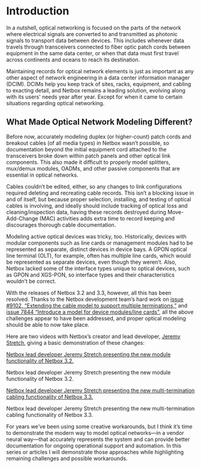 # Introduction

In a nutshell, optical networking is focused on the parts of the network where electrical signals are converted to and
transmitted as photonic signals to transport data between devices. This includes whenever data travels through
transceivers connected to fiber optic patch cords between equipment in the same data center, or when that data must
first travel across continents and oceans to reach its destination.

Maintaining records for optical network elements is just as important as any other aspect of network engineering in a
data center information manager (DCIM). DCIMs help you keep track of sites, racks, equipment, and cabling to exacting
detail, and Netbox remains a leading solution, evolving along with its users' needs year after year. Except for when
it came to certain situations regarding optical networking.

## What Made Optical Network Modeling Different?

Before now, accurately modeling duplex (or higher-count) patch cords and breakout cables (of all media types) in
Netbox wasn’t possible, so documentation beyond the initial equipment cord attached to the transceivers broke down
within patch panels and other optical link components. This also made it difficult to properly model splitters,
mux/demux modules, OADMs, and other passive components that are essential in optical networks.

Cables couldn’t be edited, either, so any changes to link configurations required deleting and recreating cable
records. This isn’t a blocking issue in and of itself, but because proper selection, installing, and testing of
optical cables is involving, and ideally should include tracking of optical loss and cleaning/inspection data,
having these records destroyed during Move-Add-Change (MAC) activities adds extra time to record keeping and
discourages thorough cable documentation.

Modeling active optical devices was tricky, too. Historically, devices with modular components such as line cards or
management modules had to be represented as separate, distinct devices in device bays. A GPON optical line terminal
(OLT), for example, often has multiple line cards, which would be represented as separate devices, even though they
weren’t. Also, Netbox lacked some of the interface types unique to optical devices, such as GPON and XGS-PON, so
interface types and their characteristics wouldn’t be correct.

With the releases of Netbox 3.2 and 3.3, however, all this has been resolved. Thanks to the Netbox development team’s
hard work on [issue #9102, “Extending the cable model to support multiple terminations,”](https://github.com/netbox-community/netbox/issues/9102)
and [issue 7844 “Introduce a model for device modules/line cards”](https://github.com/netbox-community/netbox/issues/7844),
all the above challenges appear to have been addressed, and proper optical modeling should be able to now take place.

Here are two videos with Netbox’s creator and lead developer, [Jeremy Stretch](https://packetlife.net/), giving a basic
demonstration of these changes:

[Netbox lead developer Jeremy Stretch presenting the new module functionality of Netbox 3.2.](https://www.youtube.com/watch?v=pIIqc31Mbwc)

Netbox lead developer Jeremy Stretch presenting the new module functionality of Netbox 3.2.

[Netbox lead developer Jeremy Stretch presenting the new multi-termination cabling functionality of Netbox 3.3.](https://www.youtube.com/watch?v=5JQlApaS8gM)

Netbox lead developer Jeremy Stretch presenting the new multi-termination cabling functionality of Netbox 3.3.

For years we’ve been using some creative workarounds, but I think it’s time to demonstrate the modern way to model
optical networks—in a vendor neural way—that accurately represents the system and can provide better documentation for
ongoing operational support and automation. In this series or articles I will demonstrate those approaches while
highlighting remaining challenges and possible workarounds.